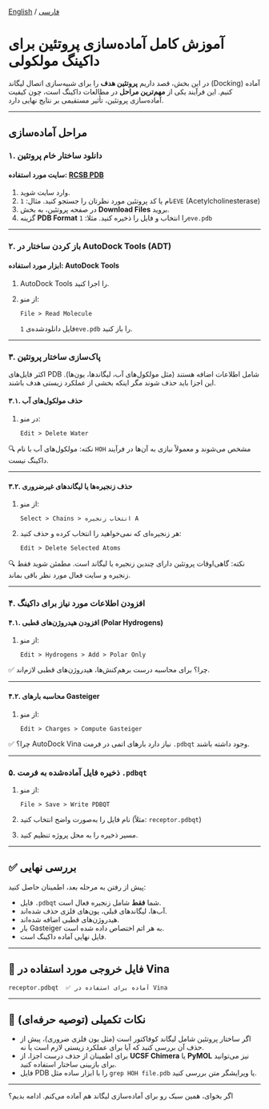 [English](analysis-en.md) / [فارسی](analysis-fa.md)


# آموزش کامل آماده‌سازی پروتئین برای داکینگ مولکولی

در این بخش، قصد داریم **پروتئین هدف** را برای شبیه‌سازی اتصال لیگاند (Docking) آماده کنیم. این فرآیند یکی از **مهم‌ترین مراحل** در مطالعات داکینگ است، چون کیفیت آماده‌سازی پروتئین، تأثیر مستقیمی بر نتایج نهایی دارد.

---

## مراحل آماده‌سازی

### ۱. دانلود ساختار خام پروتئین

#### سایت مورد استفاده: [RCSB PDB](https://www.rcsb.org)

1. وارد سایت شوید.
2. نام یا کد پروتئین مورد نظرتان را جستجو کنید.
   مثال: `1EVE` (Acetylcholinesterase)
3. در صفحه پروتئین، به بخش **Download Files** بروید.
4. گزینه **PDB Format** را انتخاب و فایل را ذخیره کنید.
   مثلا: `1eve.pdb`

---

### ۲. باز کردن ساختار در AutoDock Tools (ADT)

#### ابزار مورد استفاده: **AutoDock Tools**

1. AutoDock Tools را اجرا کنید.
2. از منو:

   ```
   File > Read Molecule
   ```

   فایل دانلودشده‌ی `1eve.pdb` را باز کنید.

---

### ۳. پاک‌سازی ساختار پروتئین

اکثر فایل‌های PDB شامل اطلاعات اضافه هستند (مثل مولکول‌های آب، لیگاندها، یون‌ها). این اجزا باید حذف شوند مگر اینکه بخشی از عملکرد زیستی هدف باشند.

#### ۳.۱. حذف مولکول‌های آب

1. در منو:

   ```
   Edit > Delete Water
   ```

🔍 نکته: مولکول‌های آب با نام `HOH` مشخص می‌شوند و معمولاً نیازی به آن‌ها در فرآیند داکینگ نیست.

---

#### ۳.۲. حذف زنجیره‌ها یا لیگاندهای غیرضروری

1. از منو:

   ```
   Select > Chains > انتخاب زنجیره A
   ```
2. هر زنجیره‌ای که نمی‌خواهید را انتخاب کرده و حذف کنید:

   ```
   Edit > Delete Selected Atoms
   ```

🔍 نکته: گاهی‌اوقات پروتئین دارای چندین زنجیره یا لیگاند است. مطمئن شوید فقط زنجیره و سایت فعال مورد نظر باقی بماند.

---

### ۴. افزودن اطلاعات مورد نیاز برای داکینگ

#### ۴.۱. افزودن هیدروژن‌های قطبی (Polar Hydrogens)

1. از منو:

   ```
   Edit > Hydrogens > Add > Polar Only
   ```

✅ چرا؟ برای محاسبه درست برهم‌کنش‌ها، هیدروژن‌های قطبی لازم‌اند.

---

#### ۴.۲. محاسبه بارهای Gasteiger

1. از منو:

   ```
   Edit > Charges > Compute Gasteiger
   ```

✅ چرا؟ AutoDock Vina نیاز دارد بارهای اتمی در فرمت `.pdbqt` وجود داشته باشند.

---

### ۵. ذخیره فایل آماده‌شده به فرمت `.pdbqt`

1. از منو:

   ```
   File > Save > Write PDBQT
   ```
2. نام فایل را به‌صورت واضح انتخاب کنید (مثلاً: `receptor.pdbqt`)
3. مسیر ذخیره را به محل پروژه تنظیم کنید.

---

## ✅ بررسی نهایی

پیش از رفتن به مرحله بعد، اطمینان حاصل کنید:

* فایل `.pdbqt` شما **فقط** شامل زنجیره فعال است.
* آب‌ها، لیگاندهای قبلی، یون‌های فلزی حذف شده‌اند.
* هیدروژن‌های قطبی اضافه شده‌اند.
* بار Gasteiger به هر اتم اختصاص داده شده است.
* فایل نهایی آماده داکینگ است.

---

## 📎 فایل خروجی مورد استفاده در Vina

```
receptor.pdbqt  ✅ آماده برای استفاده در Vina
```

---

## 🧠 نکات تکمیلی (توصیه حرفه‌ای)

* اگر ساختار پروتئین شامل لیگاند کوفاکتور است (مثل یون فلزی ضروری)، پیش از حذف آن بررسی کنید که آیا برای عملکرد زیستی لازم است یا نه.
* برای اطمینان از حذف درست اجزا، از **UCSF Chimera** یا **PyMOL** نیز می‌توانید برای بازبینی ساختار استفاده کنید.
* فایل PDB را با ابزار ساده مثل `grep HOH file.pdb` یا ویرایشگر متن بررسی کنید.

---

اگر بخوای، همین سبک رو برای آماده‌سازی لیگاند هم آماده می‌کنم. ادامه بدیم؟

